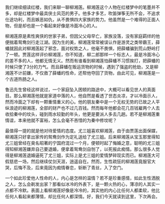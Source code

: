
我们继续细读红楼，我们来聊一聊柳湘莲。柳湘莲这个人物在红楼梦中的笔墨并不多，却是红楼梦中最具侠士风范的男子。他多才多艺，吹笛弹筝无所不会，不追求仕途功利，而且嫉恶如仇，从不畏惧四大家族的势力。他虽然是一个难得的正面人物，但是却也是一个看起来好像是冷面冷心的人。

柳湘莲原是素性爽侠的世家子弟，但因父父母早亡，家族没落，没有家庭羁绊的他便揣着鸳鸯剑行走江湖。因为生的美，柳湘莲常常被误认作是游灵之类带霸王，薛蟠就因此对柳湘莲起了邪念，面对权势之人，他毫不畏惧，把薛蟠骗到荒山野岭打了一顿。贾莲这样评价柳湘莲，你不知道，柳二郎那样一个标志人，最是冷面冷心的差不多的人，他都无情无义。然而有谁看到柳湘莲怕薛蟠不习惯挨打，把薛蟠的时候只使了3分的力气。而且薛蟠在贩运货物的时候，遇到了强盗的抢劫，又是柳湘莲不计前嫌，不仅救了薛蟠的性命，还帮他夺回了货物，由此可见，柳湘莲是一个古道热肠之人。

鲁迅先生曾经这样说过，一个家庭坠入困顿的路途中，大概可以看见世人的真面目。那么柳湘莲他就是家道中落的人，他自然是看透了世态炎凉，才以冷面示人，然而冷面之下却有一颗重情重义的心。他的朋友秦中是一个无权无势的已故之人平纵浪迹的柳湘莲，全部的财产也不过几百钱。然而每年他都会花几百钱雇两个人去收拾秦中的坟头，碰到雨水较勤的年头，他更是要派人多去几趟。若不是柳湘莲重情谊，本来他就不富裕，怎么会毫不吝惜的为秦中修坟呢？

最值得一提的就是他对待爱情的态度。尤三姐喜欢柳湘莲，由于由贾莲出面保媒，柳湘莲只好拿出家传的鸳鸯剑作为定礼送给了尤三姐。后来柳湘莲从宝玉那里得知尤三姐曾经在臭名昭著的宁国府混过一个月，便顿时起了悔婚之意，聪明的尤三姐得知柳湘莲嫌弃自己要退婚，便拿着鸳鸯剑自刎了，以死报此痴情。那么很多人觉得是柳湘莲退婚逼死了尤三姐，实际上是尤三姐的爱情梦碎现实而已。柳湘莲大可假慈悲一场，然后继续仗剑天涯，逍遥自在。然而，生性疏狂的柳湘莲竟服官大哭，后悔不及，后来竟因为痴情眷恋，斩断了青丝，入了空门。

一个如此珍爱他人性命的人，内心是怎样的温情？若不是珍重感情，如此生性洒脱之人，怎么会剃发出家？那看似冰冷的外表下，是一颗火热的心，薄凉的人其实一点都不冷默。表面上看柳湘莲好像是冷冷的，其实他的内心比任何人都柔软，他比任何人看起来都薄情，却比任何人都深情。好，我们今天就读到这里，下次再会。


